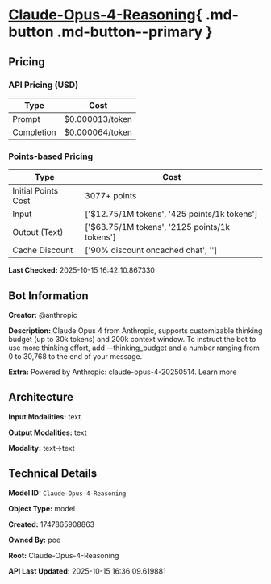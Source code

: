 # [Claude-Opus-4-Reasoning](https://poe.com/Claude-Opus-4-Reasoning){ .md-button .md-button--primary }

## Pricing

### API Pricing (USD)

| Type | Cost |
|------|------|
| Prompt | $0.000013/token |
| Completion | $0.000064/token |

### Points-based Pricing

| Type | Cost |
|------|------|
| Initial Points Cost | 3077+ points |
| Input | ['$12.75/1M tokens', '425 points/1k tokens'] |
| Output (Text) | ['$63.75/1M tokens', '2125 points/1k tokens'] |
| Cache Discount | ['90% discount oncached chat', ''] |

**Last Checked:** 2025-10-15 16:42:10.867330


## Bot Information

**Creator:** @anthropic

**Description:** Claude Opus 4 from Anthropic, supports customizable thinking budget (up to 30k tokens) and 200k context window.
To instruct the bot to use more thinking effort, add --thinking_budget and a number ranging from 0 to 30,768 to the end of your message.

**Extra:** Powered by Anthropic: claude-opus-4-20250514. Learn more


## Architecture

**Input Modalities:** text

**Output Modalities:** text

**Modality:** text->text


## Technical Details

**Model ID:** `Claude-Opus-4-Reasoning`

**Object Type:** model

**Created:** 1747865908863

**Owned By:** poe

**Root:** Claude-Opus-4-Reasoning

**API Last Updated:** 2025-10-15 16:36:09.619881
